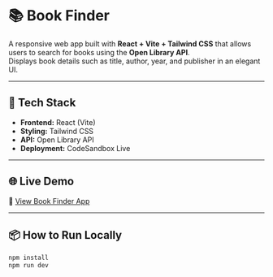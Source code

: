 # 📚 Book Finder

A responsive web app built with **React + Vite + Tailwind CSS** that allows users to search for books using the **Open Library API**.  
Displays book details such as title, author, year, and publisher in an elegant UI.

---

## 🚀 Tech Stack
- **Frontend:** React (Vite)
- **Styling:** Tailwind CSS
- **API:** Open Library API
- **Deployment:** CodeSandbox Live

---

## 🌐 Live Demo
🔗 [View Book Finder App]((https://d7x2qm-5174.csb.app/)) 

---

## 📦 How to Run Locally
```bash
npm install
npm run dev
